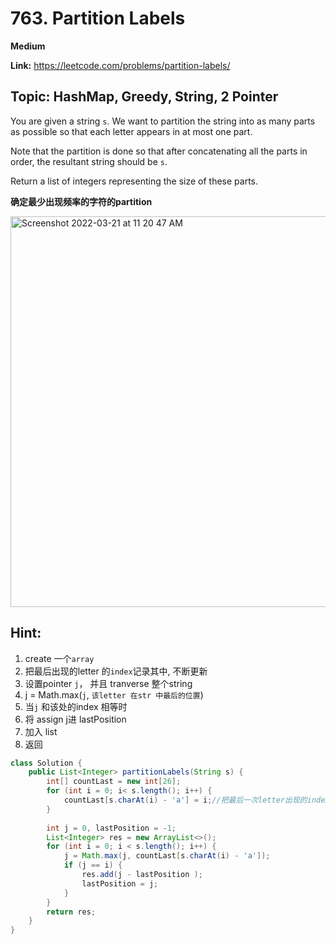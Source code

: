 # 763. Partition Labels


**Medium** 

**Link:** https://leetcode.com/problems/partition-labels/


## Topic: HashMap, Greedy, String, 2 Pointer


You are given a string `s`. We want to partition the string into as many parts as possible so that each letter appears in at most one part.

Note that the partition is done so that after concatenating all the parts in order, the resultant string should be `s`.

Return a list of integers representing the size of these parts.

**确定最少出现频率的字符的partition**

<img width="625" alt="Screenshot 2022-03-21 at 11 20 47 AM" src="https://user-images.githubusercontent.com/37359804/159201056-578091d9-8a9c-4296-98ce-86eed8fafdf6.png">

## Hint:
1. create 一个`array`
2. 把最后出现的letter 的`index`记录其中, 不断更新
3. 设置pointer `j`， 并且 tranverse 整个string
4. j = Math.max(`j`, `该letter 在str 中最后的位置`)
5. 当`j` 和该处的index 相等时
6. 将 assign j进 lastPosition
7. 加入 list
8. 返回


```java
class Solution {
    public List<Integer> partitionLabels(String s) {
        int[] countLast = new int[26];
        for (int i = 0; i< s.length(); i++) {
            countLast[s.charAt(i) - 'a'] = i;//把最后一次letter出现的index 加在对应的letter index 上
        }
        
        int j = 0, lastPosition = -1;
        List<Integer> res = new ArrayList<>();
        for (int i = 0; i < s.length(); i++) {
            j = Math.max(j, countLast[s.charAt(i) - 'a']);
            if (j == i) {
                res.add(j - lastPosition );
                lastPosition = j;
            }
        }
        return res;
    }
}


```